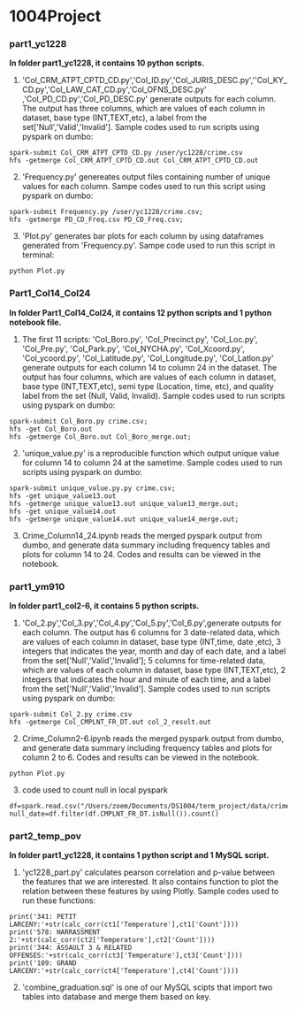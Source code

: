 # 1004Project

### part1_yc1228

**In folder part1_yc1228, it contains 10 python scripts.**

1. 'Col_CRM_ATPT_CPTD_CD.py','Col_ID.py','Col_JURIS_DESC.py',''Col_KY_CD.py','Col_LAW_CAT_CD.py','Col_OFNS_DESC.py'
,'Col_PD_CD.py','Col_PD_DESC.py' generate outputs for each column. The output has three columns, which are values of each column in dataset, base type (INT,TEXT,etc), a label from the set['Null','Valid','Invalid'].
Sample codes used to run scripts using pyspark on dumbo: 
```
spark-submit Col_CRM_ATPT_CPTD_CD.py /user/yc1228/crime.csv
hfs -getmerge Col_CRM_ATPT_CPTD_CD.out Col_CRM_ATPT_CPTD_CD.out
```

2. 'Frequency.py' genereates output files containing number of unique values for each column.
Sampe codes used to run this script using pyspark on dumbo:
```
spark-submit Frequency.py /user/yc1228/crime.csv;
hfs -getmerge PD_CD_Freq.csv PD_CD_Freq.csv;
```

3. 'Plot.py' generates bar plots for each column by using dataframes generated from 'Frequency.py'.
Sampe code used to run this script in terminal:
```
python Plot.py
```

### Part1_Col14_Col24

**In folder Part1_Col14_Col24, it contains 12 python scripts and 1 python notebook file.**

1. The first 11 scripts: 'Col_Boro.py', 'Col_Precinct.py', 'Col_Loc.py', 'Col_Pre.py', 'Col_Park.py', 'Col_NYCHA.py', 'Col_Xcoord.py', 'Col_ycoord.py', 'Col_Latitude.py', 'Col_Longitude.py', 'Col_Latlon.py' generate outputs for each column 14 to column 24 in the dataset. The output has four columns, which are values of each column in dataset, base type (INT,TEXT,etc), semi type (Location, time, etc), and quality label from the set (Null, Valid, Invalid). Sample codes used to run scripts using pyspark on dumbo: 
```
spark-submit Col_Boro.py crime.csv;
hfs -get Col_Boro.out
hfs -getmerge Col_Boro.out Col_Boro_merge.out;
```

2. 'unique_value.py' is a reproducible function which output unique value for column 14 to column 24 at the sametime. Sample codes used to run scripts using pyspark on dumbo: 
```
spark-submit unique_value.py.py crime.csv;
hfs -get unique_value13.out
hfs -getmerge unique_value13.out unique_value13_merge.out;
hfs -get unique_value14.out
hfs -getmerge unique_value14.out unique_value14_merge.out;
```

3. Crime_Column14_24.ipynb reads the merged pyspark output from dumbo, and generate data summary including frequency tables and plots for column 14 to 24. Codes and results can be viewed in the notebook.


### part1_ym910

**In folder part1_col2-6, it contains 5 python scripts.**

1. 'Col_2.py','Col_3.py','Col_4.py','Col_5.py','Col_6.py',generate outputs for each column. The output has 6 columns for 3 date-related data, which are values of each column in dataset, base type (INT,time, date ,etc), 3 integers that indicates the year, month and day of each date, and a label from the set['Null','Valid','Invalid']; 5 columns for time-related data, which are values of each column in dataset, base type (INT,TEXT,etc), 2 integers that indicates the hour and minute of each time, and a label from the set['Null','Valid','Invalid'].
Sample codes used to run scripts using pyspark on dumbo: 
```
spark-submit Col_2.py crime.csv
hfs -getmerge Col_CMPLNT_FR_DT.out col_2_result.out
```

2. Crime_Column2-6.ipynb reads the merged pyspark output from dumbo, and generate data summary including frequency tables and plots for column 2 to 6. Codes and results can be viewed in the notebook.
```
python Plot.py
```

3. code used to count null in local pyspark
```
df=spark.read.csv("/Users/zoem/Documents/DS1004/term_project/data/crime.csv",header=True,mode="DROPMALFORMED")
null_date=df.filter(df.CMPLNT_FR_DT.isNull()).count()
```

### part2_temp_pov

**In folder part1_yc1228, it contains 1 python script and 1 MySQL script.**

1. 'yc1228_part.py' calculates pearson correlation and p-value between the features that we are interested. It also contains function to plot the relation between these features by using Plotly.
Sample codes used to run these functions:
```
print('341: PETIT LARCENY:'+str(calc_corr(ct1['Temperature'],ct1['Count'])))
print('578: HARRASSMENT 2:'+str(calc_corr(ct2['Temperature'],ct2['Count'])))
print('344: ASSAULT 3 & RELATED OFFENSES:'+str(calc_corr(ct3['Temperature'],ct3['Count'])))
print('109: GRAND LARCENY:'+str(calc_corr(ct4['Temperature'],ct4['Count'])))
```

2. 'combine_graduation.sql' is one of our MySQL scipts that import two tables into database and merge them based on key.
